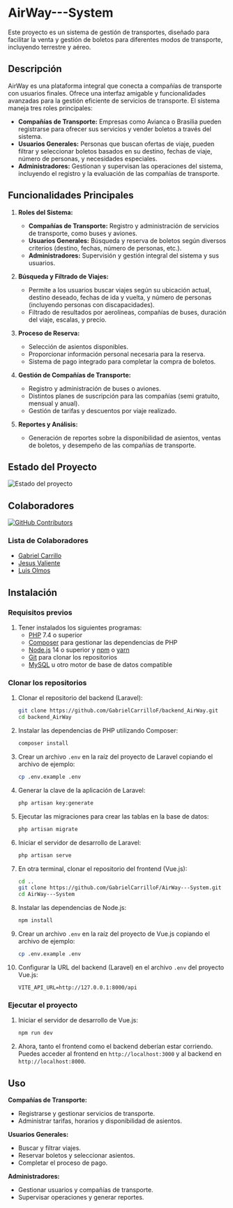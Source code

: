 # AirWay---System

Este proyecto es un sistema de gestión de transportes, diseñado para facilitar la venta y gestión de boletos para diferentes modos de transporte, incluyendo terrestre y aéreo.

## Descripción

AirWay es una plataforma integral que conecta a compañías de transporte con usuarios finales. Ofrece una interfaz amigable y funcionalidades avanzadas para la gestión eficiente de servicios de transporte. El sistema maneja tres roles principales:

- **Compañías de Transporte:** Empresas como Avianca o Brasilia pueden registrarse para ofrecer sus servicios y vender boletos a través del sistema.
- **Usuarios Generales:** Personas que buscan ofertas de viaje, pueden filtrar y seleccionar boletos basados en su destino, fechas de viaje, número de personas, y necesidades especiales.
- **Administradores:** Gestionan y supervisan las operaciones del sistema, incluyendo el registro y la evaluación de las compañías de transporte.

## Funcionalidades Principales

1. **Roles del Sistema:**
   - **Compañías de Transporte:** Registro y administración de servicios de transporte, como buses y aviones.
   - **Usuarios Generales:** Búsqueda y reserva de boletos según diversos criterios (destino, fechas, número de personas, etc.).
   - **Administradores:** Supervisión y gestión integral del sistema y sus usuarios.

2. **Búsqueda y Filtrado de Viajes:**
   - Permite a los usuarios buscar viajes según su ubicación actual, destino deseado, fechas de ida y vuelta, y número de personas (incluyendo personas con discapacidades).
   - Filtrado de resultados por aerolíneas, compañías de buses, duración del viaje, escalas, y precio.

3. **Proceso de Reserva:**
   - Selección de asientos disponibles.
   - Proporcionar información personal necesaria para la reserva.
   - Sistema de pago integrado para completar la compra de boletos.

4. **Gestión de Compañías de Transporte:**
   - Registro y administración de buses o aviones.
   - Distintos planes de suscripción para las compañías (semi gratuito, mensual y anual).
   - Gestión de tarifas y descuentos por viaje realizado.

5. **Reportes y Análisis:**
   - Generación de reportes sobre la disponibilidad de asientos, ventas de boletos, y desempeño de las compañías de transporte.

## Estado del Proyecto

![Estado del proyecto](https://img.shields.io/badge/estado-en%20desarrollo-yellow)

## Colaboradores

<!-- Generado automáticamente por contrib.rocks -->
[![GitHub Contributors](https://contrib.rocks/image?repo=GabrielCarrilloF/AirWay---System)](https://github.com/GabrielCarrilloF/AirWay---System/graphs/contributors)


### Lista de Colaboradores

<!-- Actualiza esta sección manualmente o utiliza un script para automatizar -->
- [Gabriel Carrillo](https://github.com/GabrielCarrilloF)
- [Jesus Valiente](https://github.com/jesusbrave)
- [Luis Olmos](https://github.com/Luis.Olmos)


## Instalación

### Requisitos previos

1. Tener instalados los siguientes programas:
   - [PHP](https://www.php.net/) 7.4 o superior
   - [Composer](https://getcomposer.org/) para gestionar las dependencias de PHP
   - [Node.js](https://nodejs.org/) 14 o superior y [npm](https://www.npmjs.com/) o [yarn](https://yarnpkg.com/)
   - [Git](https://git-scm.com/) para clonar los repositorios
   - [MySQL](https://www.mysql.com/) u otro motor de base de datos compatible

### Clonar los repositorios

1. Clonar el repositorio del backend (Laravel):
   ```sh
   git clone https://github.com/GabrielCarrilloF/backend_AirWay.git
   cd backend_AirWay
   ```

2. Instalar las dependencias de PHP utilizando Composer:
   ```sh
   composer install
   ```

3. Crear un archivo `.env` en la raíz del proyecto de Laravel copiando el archivo de ejemplo:
   ```sh
   cp .env.example .env
   ```

4. Generar la clave de la aplicación de Laravel:
   ```sh
   php artisan key:generate
   ```

5. Ejecutar las migraciones para crear las tablas en la base de datos:
   ```sh
   php artisan migrate
   ```

6. Iniciar el servidor de desarrollo de Laravel:
   ```sh
   php artisan serve
   ```

7. En otra terminal, clonar el repositorio del frontend (Vue.js):
   ```sh
   cd ..
   git clone https://github.com/GabrielCarrilloF/AirWay---System.git
   cd AirWay---System
   ```

8. Instalar las dependencias de Node.js:
   ```sh
   npm install
   ```

9. Crear un archivo `.env` en la raíz del proyecto de Vue.js copiando el archivo de ejemplo:
   ```sh
   cp .env.example .env
   ```

10. Configurar la URL del backend (Laravel) en el archivo `.env` del proyecto Vue.js:
    ```
    VITE_API_URL=http://127.0.0.1:8000/api
    ```

### Ejecutar el proyecto

1. Iniciar el servidor de desarrollo de Vue.js:
   ```sh
   npm run dev
   ```

2. Ahora, tanto el frontend como el backend deberían estar corriendo. Puedes acceder al frontend en `http://localhost:3000` y al backend en `http://localhost:8000`.

## Uso
**Compañías de Transporte:**

- Registrarse y gestionar servicios de transporte.
- Administrar tarifas, horarios y disponibilidad de asientos.
  
**Usuarios Generales:**

- Buscar y filtrar viajes.
- Reservar boletos y seleccionar asientos.
- Completar el proceso de pago.
  
**Administradores:**

- Gestionar usuarios y compañías de transporte.
- Supervisar operaciones y generar reportes.
